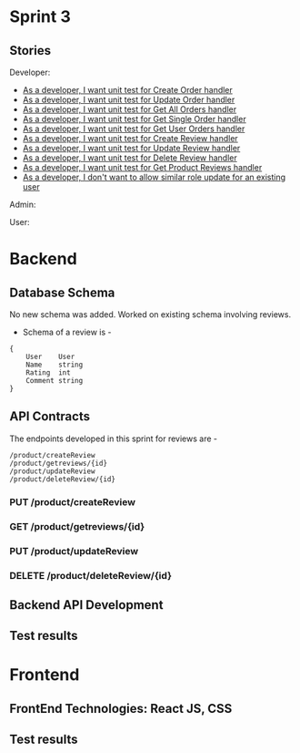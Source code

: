 # Sprint 3

## Stories
Developer:
- [As a developer, I want unit test for Create Order handler](https://github.com/Pratiksha96/ecommerce-website/issues/167)
- [As a developer, I want unit test for Update Order handler](https://github.com/Pratiksha96/ecommerce-website/issues/165)
- [As a developer, I want unit test for Get All Orders handler](https://github.com/Pratiksha96/ecommerce-website/issues/168)
- [As a developer, I want unit test for Get Single Order handler](https://github.com/Pratiksha96/ecommerce-website/issues/169)
- [As a developer, I want unit test for Get User Orders handler](https://github.com/Pratiksha96/ecommerce-website/issues/156)
- [As a developer, I want unit test for Create Review handler](https://github.com/Pratiksha96/ecommerce-website/issues/175)
- [As a developer, I want unit test for Update Review handler](https://github.com/Pratiksha96/ecommerce-website/issues/177)
- [As a developer, I want unit test for Delete Review handler](https://github.com/Pratiksha96/ecommerce-website/issues/178)
- [As a developer, I want unit test for Get Product Reviews handler](https://github.com/Pratiksha96/ecommerce-website/issues/176)
- [As a developer, I don't want to allow similar role update for an existing user](https://github.com/Pratiksha96/ecommerce-website/issues/189)

Admin:

User:


# Backend
## Database Schema
No new schema was added. Worked on existing schema involving reviews. 
- Schema of a review is - 
```
{
	User    User
	Name    string 
	Rating  int 
	Comment string 
}
```

## API Contracts
The endpoints developed in this sprint for reviews are - 

```
/product/createReview
/product/getreviews/{id}
/product/updateReview
/product/deleteReview/{id}
```

### PUT /product/createReview

### GET /product/getreviews/{id}

### PUT /product/updateReview

### DELETE /product/deleteReview/{id}

## Backend API Development

## Test results

# Frontend 

## FrontEnd Technologies: React JS, CSS

## Test results 

